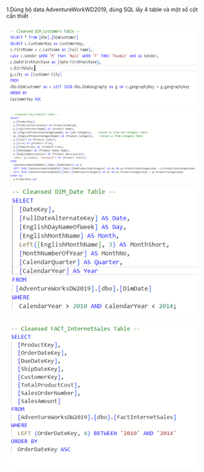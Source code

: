 1.Dùng bộ data AdventureWorkWD2019, dùng SQL lấy 4 table và một số cột cần thiết
<div style="display: flex; flex-wrap: wrap; flex-direction: column;">
    <div style="display: flex; flex-wrap: wrap;">
        <div style="flex: 50%; padding: 5px;">
            <img src="./image/DimCustomer.png" style="width: 100%;">
        </div>
        <div style="flex: 50%; padding: 5px;">
            <img src="./image/DimProduct.png" style="width: 100%;">
        </div>
    </div>
    <div style="display: flex; flex-wrap: wrap;">
        <div style="flex: 50%; padding: 5px;">
            <img src="./image/DimDate.png" style="width: 100%;">
        </div>
        <div style="flex: 50%; padding: 5px;">
            <img src="./image/FactinternetSales.png" style="width: 100%;">
        </div>
    </div>
</div>

